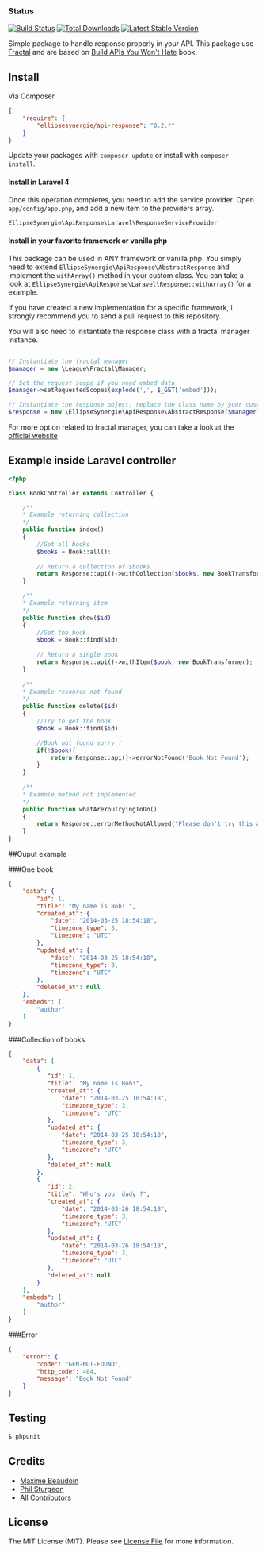 ### Status

[![Build Status](https://travis-ci.org/ellipsesynergie/api-response.png?branch=master)](https://travis-ci.org/ellipsesynergie/api-response)
[![Total Downloads](https://poser.pugx.org/ellipsesynergie/api-response/downloads.png)](https://packagist.org/packages/ellipsesynergie/api-response)
[![Latest Stable Version](https://poser.pugx.org/ellipsesynergie/api-response/v/stable.png)](https://packagist.org/packages/ellipsesynergie/api-response)

Simple package to handle response properly in your API. This package use [Fractal](https://github.com/thephpleague/fractal)
and are based on [Build APIs You Won't Hate](https://leanpub.com/build-apis-you-wont-hate) book.

## Install

Via Composer

``` json
{
    "require": {
        "ellipsesynergie/api-response": "0.2.*"
    }
}
```

Update your packages with `composer update` or install with `composer install`.

#### Install in Laravel 4
Once this operation completes, you need to add the service provider. Open `app/config/app.php`, and add a new item to the providers array.

```php
EllipseSynergie\ApiResponse\Laravel\ResponseServiceProvider
```

#### Install in your favorite framework or vanilla php
This package can be used in ANY framework or vanilla php. You simply need to extend `EllipseSynergie\ApiResponse\AbstractResponse` and implement the `withArray()` method in your custom class.
You can take a look at `EllipseSynergie\ApiResponse\Laravel\Response::withArray()` for a example.

If you have created a new implementation for a specific framework, i strongly recommend you to send a pull request to this repository.

You will also need to instantiate the response class with a fractal manager instance.
```php

// Instantiate the fractal manager
$manager = new \League\Fractal\Manager;

// Set the request scope if you need embed data
$manager->setRequestedScopes(explode(',', $_GET['embed']));

// Instantiate the response object, replace the class name by your custom class
$response = new \EllipseSynergie\ApiResponse\AbstractResponse($manager);
```

For more option related to fractal manager, you can take a look at the [official website](http://fractal.thephpleague.com)


## Example inside Laravel controller

``` php
<?php

class BookController extends Controller {

    /**
    * Example returning collection
    */
    public function index()
    {
        //Get all books
        $books = Book::all():
    
        // Return a collection of $books
        return Response::api()->withCollection($books, new BookTransformer);
    }

    /**
    * Example returning item
    */
    public function show($id)
    {
        //Get the book
        $book = Book::find($id):
    
        // Return a single book
        return Response::api()->withItem($book, new BookTransformer);
    }
    
    /**
    * Example resource not found
    */
    public function delete($id)
    {
        //Try to get the book
        $book = Book::find($id):

        //Book not found sorry !
        if(!$book){
            return Response::api()->errorNotFound('Book Not Found');
        }
    }
    
    /**
    * Example method not implemented
    */
    public function whatAreYouTryingToDo()
    {
        return Response::errorMethodNotAllowed("Please don't try this again !");
    }
}

```

##Ouput example

###One book
```json
{
    "data": {
        "id": 1,
        "title": "My name is Bob!.",
        "created_at": {
            "date": "2014-03-25 18:54:18",
            "timezone_type": 3,
            "timezone": "UTC"
        },
        "updated_at": {
            "date": "2014-03-25 18:54:18",
            "timezone_type": 3,
            "timezone": "UTC"
        },
        "deleted_at": null
    },
    "embeds": [
        "author"
    ]
}
```

###Collection of books
```json
{
    "data": [
        {
           "id": 1,
           "title": "My name is Bob!",
           "created_at": {
               "date": "2014-03-25 18:54:18",
               "timezone_type": 3,
               "timezone": "UTC"
           },
           "updated_at": {
               "date": "2014-03-25 18:54:18",
               "timezone_type": 3,
               "timezone": "UTC"
           },
           "deleted_at": null
        },
        {
           "id": 2,
           "title": "Who's your dady ?",
           "created_at": {
               "date": "2014-03-26 18:54:18",
               "timezone_type": 3,
               "timezone": "UTC"
           },
           "updated_at": {
               "date": "2014-03-26 18:54:18",
               "timezone_type": 3,
               "timezone": "UTC"
           },
           "deleted_at": null
        }
    ],
    "embeds": [
        "author"
    ]
}
```

###Error
```json
{
    "error": {
        "code": "GEN-NOT-FOUND",
        "http_code": 404,
        "message": "Book Not Found"
    }
}
```


## Testing

``` bash
$ phpunit
```


## Credits

- [Maxime Beaudoin](https://github.com/maximebeaudoin)
- [Phil Sturgeon](https://github.com/philsturgeon)
- [All Contributors](https://github.com/ellipsesynergie/api-response/contributors)


## License

The MIT License (MIT). Please see [License File](https://github.com/ellipsesynergie/api-response/blob/master/LICENSE) for more information.
